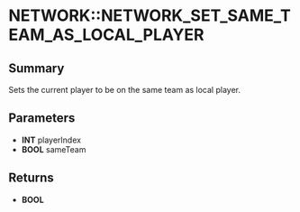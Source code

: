 # NETWORK::NETWORK_SET_SAME_TEAM_AS_LOCAL_PLAYER

## Summary
Sets the current player to be on the same team as local player.

## Parameters
* **INT** playerIndex
* **BOOL** sameTeam

## Returns
* **BOOL**